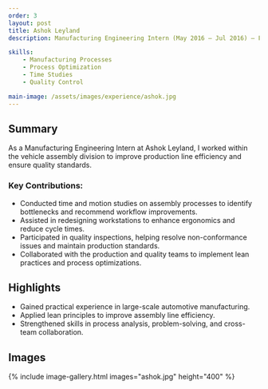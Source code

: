```yaml
---
order: 3
layout: post
title: Ashok Leyland
description: Manufacturing Engineering Intern (May 2016 – Jul 2016) — Focused on assembly line process optimization and quality improvements.

skills:
    - Manufacturing Processes
    - Process Optimization
    - Time Studies
    - Quality Control

main-image: /assets/images/experience/ashok.jpg
---
```


## Summary

As a Manufacturing Engineering Intern at Ashok Leyland, I worked within the vehicle assembly division to improve production line efficiency and ensure quality standards.

### Key Contributions:
- Conducted time and motion studies on assembly processes to identify bottlenecks and recommend workflow improvements.
- Assisted in redesigning workstations to enhance ergonomics and reduce cycle times.
- Participated in quality inspections, helping resolve non-conformance issues and maintain production standards.
- Collaborated with the production and quality teams to implement lean practices and process optimizations.

## Highlights
- Gained practical experience in large-scale automotive manufacturing.
- Applied lean principles to improve assembly line efficiency.
- Strengthened skills in process analysis, problem-solving, and cross-team collaboration.

## Images
{% include image-gallery.html images="ashok.jpg" height="400" %}
